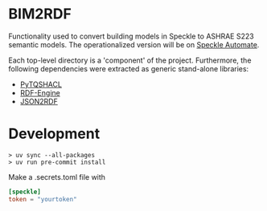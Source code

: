 # BIM2RDF

Functionality used to convert building models in Speckle to ASHRAE S223 semantic models.
The operationalized version will be on [Speckle Automate](https://www.speckle.systems/product/automate).

Each top-level directory is a 'component' of the project.
Furthermore, the following dependencies were extracted as
generic stand-alone libraries:
* [PyTQSHACL](https://github.com/pnnl/pytqshacl/)
* [RDF-Engine](https://github.com/pnnl/pytqshacl/)
* [JSON2RDF](https://github.com/pnnl/json2rdf/)


# Development

```
> uv sync --all-packages
> uv run pre-commit install
```
Make a .secrets.toml file with
```toml
[speckle]
token = "yourtoken"
```